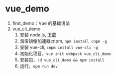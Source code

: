 # vue_demo

1. first_demo：Vue 的基础语法
2. vue_cli_demo
    1. 安装 node.js, [下载](http://nodejs.cn/download/)
    2. 淘宝镜像加速器cnpm, `npm install cnpm -g`
    3. 安装 vue-cli, `cnpm install vue-cli -g`
    4. 初始化项目，`vue init webpack vue_cli_demo`
    5. 安装包，`cd vue_cli_demo && npm install`
    6. 运行，`npm run dev`
    